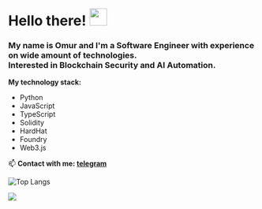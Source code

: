 # Hello there! <img src="https://media.giphy.com/media/hvRJCLFzcasrR4ia7z/giphy.gif" width="35">

### My name is Omur and I'm a Software Engineer with experience on wide amount of technologies. <br/> Interested in Blockchain Security and AI Automation.

**My technology stack:**
* Python
* JavaScript
* TypeScript
* Solidity
* HardHat
* Foundry
* Web3.js

📫 **Contact with me: [telegram](https://t.me/i_am_jedi)**

![Top Langs](https://github-readme-stats.vercel.app/api/top-langs/?username=JediFaust&theme=dark)

![](https://komarev.com/ghpvc/?username=JediFaust)

